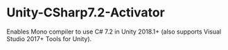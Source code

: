 # Unity-CSharp7.2-Activator
Enables Mono compiler to use C# 7.2 in Unity 2018.1+ (also supports Visual Studio 2017+ Tools for Unity).
